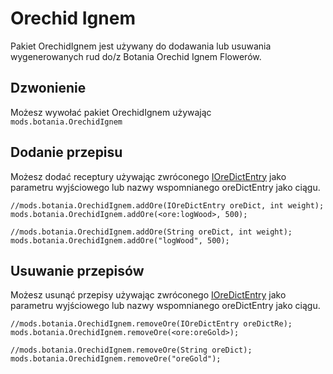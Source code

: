 # Orechid Ignem

Pakiet OrechidIgnem jest używany do dodawania lub usuwania wygenerowanych rud do/z Botania Orechid Ignem Flowerów.

## Dzwonienie

Możesz wywołać pakiet OrechidIgnem używając `mods.botania.OrechidIgnem`

## Dodanie przepisu

Możesz dodać receptury używając zwróconego [IOreDictEntry](/Vanilla/OreDict/IOreDictEntry/) jako parametru wyjściowego lub nazwy wspomnianego oreDictEntry jako ciągu.

```zenscript
//mods.botania.OrechidIgnem.addOre(IOreDictEntry oreDict, int weight);
mods.botania.OrechidIgnem.addOre(<ore:logWood>, 500);

//mods.botania.OrechidIgnem.addOre(String oreDict, int weight);
mods.botania.OrechidIgnem.addOre("logWood", 500);
```

## Usuwanie przepisów

Możesz usunąć przepisy używając zwróconego [IOreDictEntry](/Vanilla/OreDict/IOreDictEntry/) jako parametru wyjściowego lub nazwy wspomnianego oreDictEntry jako ciągu.

```zenscript
//mods.botania.OrechidIgnem.removeOre(IOreDictEntry oreDictRe);
mods.botania.OrechidIgnem.removeOre(<ore:oreGold>);

//mods.botania.OrechidIgnem.removeOre(String oreDict);
mods.botania.OrechidIgnem.removeOre("oreGold");
```